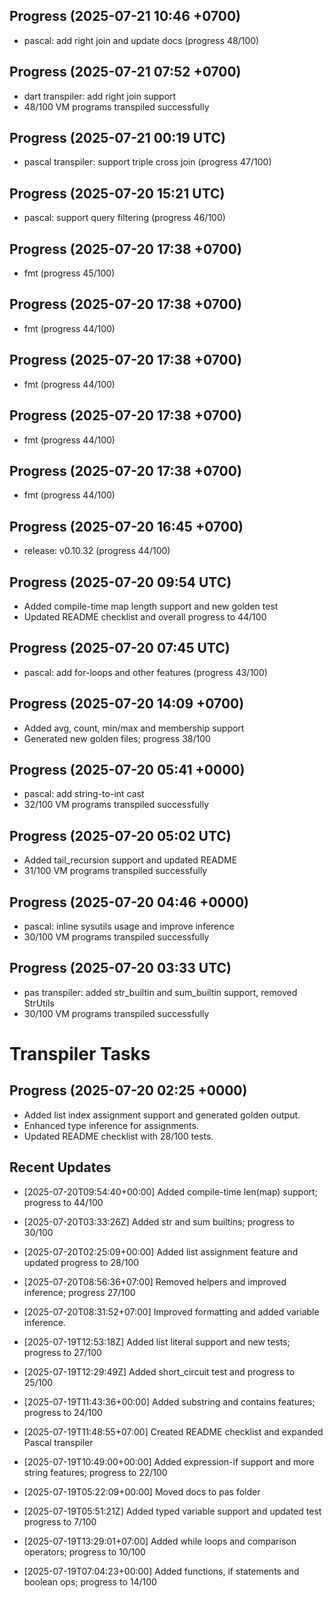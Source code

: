 ## Progress (2025-07-21 10:46 +0700)
- pascal: add right join and update docs (progress 48/100)

## Progress (2025-07-21 07:52 +0700)
- dart transpiler: add right join support
- 48/100 VM programs transpiled successfully

## Progress (2025-07-21 00:19 UTC)
- pascal transpiler: support triple cross join (progress 47/100)

## Progress (2025-07-20 15:21 UTC)
- pascal: support query filtering (progress 46/100)

## Progress (2025-07-20 17:38 +0700)
- fmt (progress 45/100)

## Progress (2025-07-20 17:38 +0700)
- fmt (progress 44/100)

## Progress (2025-07-20 17:38 +0700)
- fmt (progress 44/100)

## Progress (2025-07-20 17:38 +0700)
- fmt (progress 44/100)

## Progress (2025-07-20 17:38 +0700)
- fmt (progress 44/100)

## Progress (2025-07-20 16:45 +0700)
- release: v0.10.32 (progress 44/100)

## Progress (2025-07-20 09:54 UTC)
- Added compile-time map length support and new golden test
- Updated README checklist and overall progress to 44/100

## Progress (2025-07-20 07:45 UTC)
- pascal: add for-loops and other features (progress 43/100)

## Progress (2025-07-20 14:09 +0700)
- Added avg, count, min/max and membership support
- Generated new golden files; progress 38/100

## Progress (2025-07-20 05:41 +0000)
- pascal: add string-to-int cast
- 32/100 VM programs transpiled successfully

## Progress (2025-07-20 05:02 UTC)
- Added tail_recursion support and updated README
- 31/100 VM programs transpiled successfully

## Progress (2025-07-20 04:46 +0000)
- pascal: inline sysutils usage and improve inference
- 30/100 VM programs transpiled successfully

## Progress (2025-07-20 03:33 UTC)
- pas transpiler: added str_builtin and sum_builtin support, removed StrUtils
- 30/100 VM programs transpiled successfully

# Transpiler Tasks

## Progress (2025-07-20 02:25 +0000)
- Added list index assignment support and generated golden output.
- Enhanced type inference for assignments.
- Updated README checklist with 28/100 tests.

## Recent Updates
- [2025-07-20T09:54:40+00:00] Added compile-time len(map) support; progress to 44/100
- [2025-07-20T03:33:26Z] Added str and sum builtins; progress to 30/100
- [2025-07-20T02:25:09+00:00] Added list assignment feature and updated progress to 28/100
- [2025-07-20T08:56:36+07:00] Removed helpers and improved inference; progress 27/100
- [2025-07-20T08:31:52+07:00] Improved formatting and added variable inference.
- [2025-07-19T12:53:18Z] Added list literal support and new tests; progress to 27/100
- [2025-07-19T12:29:49Z] Added short_circuit test and progress to 25/100
- [2025-07-19T11:43:36+00:00] Added substring and contains features; progress to 24/100
- [2025-07-19T11:48:55+07:00] Created README checklist and expanded Pascal transpiler

- [2025-07-19T10:49:00+00:00] Added expression-if support and more string features; progress to 22/100

- [2025-07-19T05:22:09+00:00] Moved docs to pas folder
- [2025-07-19T05:51:21Z] Added typed variable support and updated test progress to 7/100
- [2025-07-19T13:29:01+07:00] Added while loops and comparison operators; progress to 10/100
- [2025-07-19T07:04:23+00:00] Added functions, if statements and boolean ops; progress to 14/100
